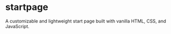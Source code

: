 # startpage
A customizable and lightweight start page built with vanilla HTML, CSS, and JavaScript. 
